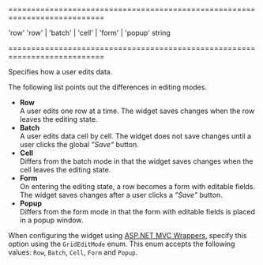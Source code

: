 <!--**
/*-------------------------------------------
    Auto-generated file. Do not modify.
-------------------------------------------

**-->
===========================================================================
<!--default-->'row'<!--/default-->
<!--acceptValues-->'row' | 'batch' | 'cell' | 'form' | 'popup'<!--/acceptValues-->
<!--type-->string<!--/type-->
===========================================================================

<!--shortDescription-->
Specifies how a user edits data.
<!--/shortDescription-->

<!--fullDescription-->
The following list points out the differences in editing modes.

- **Row**       
A user edits one row at a time. The widget saves changes when the row leaves the editing state.
- **Batch**     
A user edits data cell by cell. The widget does not save changes until a user clicks the global *"Save"* button.
- **Cell**      
Differs from the batch mode in that the widget saves changes when the cell leaves the editing state.
- **Form**      
On entering the editing state, a row becomes a form with editable fields. The widget saves changes after a user clicks a *"Save"* button.
- **Popup**     
Differs from the form mode in that the form with editable fields is placed in a popup window.

When configuring the widget using [ASP.NET MVC Wrappers](/Documentation/Guide/ASP.NET_MVC_Wrappers/Fundamentals/), specify this option using the `GridEditMode` enum. This enum accepts the following values: `Row`, `Batch`, `Cell`, `Form` and `Popup`.
<!--/fullDescription-->

<!--handmade-->
<!--/handmade-->
